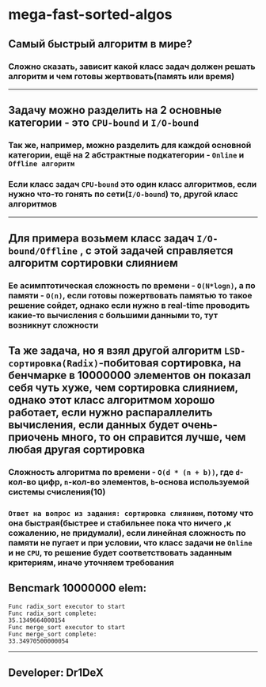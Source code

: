 # mega-fast-sorted-algos
## Самый быстрый алгоритм в мире?

### Сложно сказать, зависит какой класс задач должен решать алгоритм и чем готовы жертвовать(память или время)

----

## Задачу можно разделить на 2 основные категории - это `CPU-bound` и `I/O-bound`
### Так же, например, можно разделить для каждой основной категории, ещё на 2 абстрактные подкатегории - `Online` и `Offline алгоритм`
### Если класс задач `CPU-bound` это один класс алгоритмов, если нужно что-то гонять по сети(`I/O-bound`) то, другой класс алгоритмов

-------

## Для примера возьмем класс задач `I/O-bound/Offline` , с этой задачей справляется алгоритм сортировки слиянием
### Ее асимптотическая сложность по времени - `O(N*logn)`, а по памяти - `O(n)`, если готовы пожертвовать памятью то такое решение сойдет, однако если нужно в real-time проводить какие-то вычисления с большими данными то, тут возникнут сложности

## Та же задача, но я взял другой алгоритм `LSD-сортировка(Radix)`-побитовая сортировка, на бенчмарке в 10000000 элементов он показал себя чуть хуже, чем сортировка слиянием, однако этот класс алгоритмом хорошо работает, если нужно распараллелить вычисления, если данных будет очень-приочень много, то он справится лучше, чем любая другая сортировка 
### Сложность алгоритма по времени - ``O(d * (n + b))``, где `d`-кол-во цифр, `n`-кол-во элементов, `b`-основа используемой системы счисления(10)

### ``Ответ на вопрос из задания: сортировка слиянием``, потому что она быстрая(быстрее и стабильнее пока что ничего ,к сожалению, не придумали), если линейная сложность по памяти не пугает и при условии, что класс задачи не `Online` и не `CPU`, то решение будет соответствовать заданным критериям, иначе уточняем требования

## Bencmark 10000000 elem:

    
    Func radix_sort executor to start
    Func radix_sort complete:
    35.1349664000154
    Func merge_sort executor to start
    Func merge_sort complete:
    33.34970500000054

_______

## Developer: Dr1DeX
